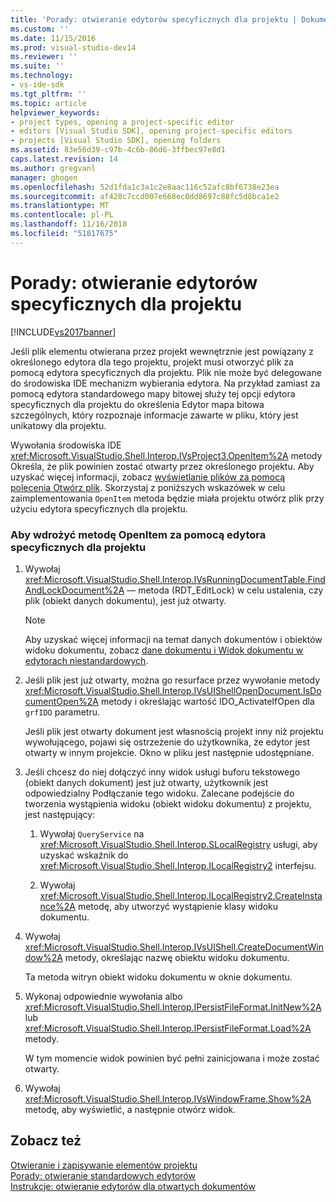 ```yaml
---
title: 'Porady: otwieranie edytorów specyficznych dla projektu | Dokumentacja firmy Microsoft'
ms.custom: ''
ms.date: 11/15/2016
ms.prod: visual-studio-dev14
ms.reviewer: ''
ms.suite: ''
ms.technology:
- vs-ide-sdk
ms.tgt_pltfrm: ''
ms.topic: article
helpviewer_keywords:
- project types, opening a project-specific editor
- editors [Visual Studio SDK], opening project-specific editors
- projects [Visual Studio SDK], opening folders
ms.assetid: 83e56d39-c97b-4c6b-86d6-3ffbec97e8d1
caps.latest.revision: 14
ms.author: gregvanl
manager: ghogen
ms.openlocfilehash: 52d1fda1c3a1c2e8aac116c52afc8bf6738e23ea
ms.sourcegitcommit: af428c7ccd007e668ec0dd8697c88fc5d8bca1e2
ms.translationtype: MT
ms.contentlocale: pl-PL
ms.lasthandoff: 11/16/2018
ms.locfileid: "51817675"
---
```

# <a name="how-to-open-project-specific-editors"></a>Porady: otwieranie edytorów specyficznych dla projektu
[!INCLUDE[vs2017banner](../includes/vs2017banner.md)]

Jeśli plik elementu otwierana przez projekt wewnętrznie jest powiązany z określonego edytora dla tego projektu, projekt musi otworzyć plik za pomocą edytora specyficznych dla projektu. Plik nie może być delegowane do środowiska IDE mechanizm wybierania edytora. Na przykład zamiast za pomocą edytora standardowego mapy bitowej służy tej opcji edytora specyficznych dla projektu do określenia Edytor mapa bitowa szczególnych, który rozpoznaje informacje zawarte w pliku, który jest unikatowy dla projektu.  
  
 Wywołania środowiska IDE <xref:Microsoft.VisualStudio.Shell.Interop.IVsProject3.OpenItem%2A> metody Określa, że plik powinien zostać otwarty przez określonego projektu. Aby uzyskać więcej informacji, zobacz [wyświetlanie plików za pomocą polecenia Otwórz plik](../extensibility/internals/displaying-files-by-using-the-open-file-command.md). Skorzystaj z poniższych wskazówek w celu zaimplementowania `OpenItem` metoda będzie miała projektu otwórz plik przy użyciu edytora specyficznych dla projektu.  
  
### <a name="to-implement-the-openitem-method-with-a-project-specific-editor"></a>Aby wdrożyć metodę OpenItem za pomocą edytora specyficznych dla projektu  
  
1.  Wywołaj <xref:Microsoft.VisualStudio.Shell.Interop.IVsRunningDocumentTable.FindAndLockDocument%2A> — metoda (RDT_EditLock) w celu ustalenia, czy plik (obiekt danych dokumentu), jest już otwarty.  
  
    > [!NOTE]
    >  Aby uzyskać więcej informacji na temat danych dokumentów i obiektów widoku dokumentu, zobacz [dane dokumentu i Widok dokumentu w edytorach niestandardowych](../extensibility/document-data-and-document-view-in-custom-editors.md).  
  
2.  Jeśli plik jest już otwarty, można go resurface przez wywołanie metody <xref:Microsoft.VisualStudio.Shell.Interop.IVsUIShellOpenDocument.IsDocumentOpen%2A> metody i określając wartość IDO_ActivateIfOpen dla `grfIDO` parametru.  
  
     Jeśli plik jest otwarty dokument jest własnością projekt inny niż projektu wywołującego, pojawi się ostrzeżenie do użytkownika, że edytor jest otwarty w innym projekcie. Okno w pliku jest następnie udostępniane.  
  
3.  Jeśli chcesz do niej dołączyć inny widok usługi buforu tekstowego (obiekt danych dokument) jest już otwarty, użytkownik jest odpowiedzialny Podłączanie tego widoku. Zalecane podejście do tworzenia wystąpienia widoku (obiekt widoku dokumentu) z projektu, jest następujący:  
  
    1.  Wywołaj `QueryService` na <xref:Microsoft.VisualStudio.Shell.Interop.SLocalRegistry> usługi, aby uzyskać wskaźnik do <xref:Microsoft.VisualStudio.Shell.Interop.ILocalRegistry2> interfejsu.  
  
    2.  Wywołaj <xref:Microsoft.VisualStudio.Shell.Interop.ILocalRegistry2.CreateInstance%2A> metodę, aby utworzyć wystąpienie klasy widoku dokumentu.  
  
4.  Wywołaj <xref:Microsoft.VisualStudio.Shell.Interop.IVsUIShell.CreateDocumentWindow%2A> metody, określając nazwę obiektu widoku dokumentu.  
  
     Ta metoda witryn obiekt widoku dokumentu w oknie dokumentu.  
  
5.  Wykonaj odpowiednie wywołania albo <xref:Microsoft.VisualStudio.Shell.Interop.IPersistFileFormat.InitNew%2A> lub <xref:Microsoft.VisualStudio.Shell.Interop.IPersistFileFormat.Load%2A> metody.  
  
     W tym momencie widok powinien być pełni zainicjowana i może zostać otwarty.  
  
6.  Wywołaj <xref:Microsoft.VisualStudio.Shell.Interop.IVsWindowFrame.Show%2A> metodę, aby wyświetlić, a następnie otwórz widok.  
  
## <a name="see-also"></a>Zobacz też  
 [Otwieranie i zapisywanie elementów projektu](../extensibility/internals/opening-and-saving-project-items.md)   
 [Porady: otwieranie standardowych edytorów](../extensibility/how-to-open-standard-editors.md)   
 [Instrukcje: otwieranie edytorów dla otwartych dokumentów](../extensibility/how-to-open-editors-for-open-documents.md)

